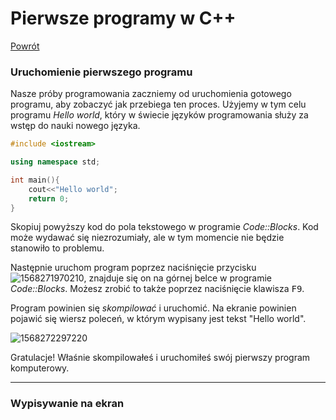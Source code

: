 # Pierwsze programy w C++

[Powrót](http://skrypt-TI.github.io/)

### Uruchomienie pierwszego programu

Nasze próby programowania zaczniemy od uruchomienia gotowego programu, aby zobaczyć jak przebiega ten proces. Użyjemy w tym celu programu *Hello world*, który w świecie języków programowania służy 
za wstęp do nauki nowego języka.

```c++
#include <iostream>

using namespace std;

int main(){
    cout<<"Hello world";
    return 0;
}
```

Skopiuj powyższy kod do pola tekstowego w programie *Code::Blocks*. 
Kod może wydawać się niezrozumiały, ale w tym momencie nie będzie stanowiło to problemu.

Następnie uruchom program poprzez naciśnięcie przycisku ![1568271970210](https://skrypt-ti.github.io/img/codeblocks-build-and-compile-btn.png), znajduje się on na górnej belce w programie *Code::Blocks*. Możesz zrobić to także poprzez naciśnięcie klawisza <kbd>F9</kbd>.

Program powinien się *skompilować* i uruchomić. Na ekranie powinien pojawić się wiersz poleceń, w którym wypisany jest tekst "Hello world".

![1568272297220](https://skrypt-ti.github.io/img/codeblocks-cmd-hello-world.png)

Gratulacje! Właśnie skompilowałeś i uruchomiłeś swój pierwszy program komputerowy.

---

### Wypisywanie na ekran

